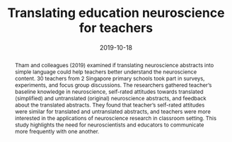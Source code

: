 ---
abstract: 'Tham and colleagues (2019) examined if translating neuroscience abstracts into simple language could help teachers better understand the neuroscience content. 30 teachers from 2 Singapore primary schools took part in surveys, experiments, and focus group discussions. The researchers gathered teacher’s baseline knowledge in neuroscience, self-rated attitudes towards translated (simplified) and untranslated (original) neuroscience abstracts, and feedback about the translated abstracts. They found that teacher’s self-rated attitudes were similar for translated and untranslated abstracts, and teachers were more interested in the applications of neuroscience research in classroom setting. This study highlights the need for neuroscientists and educators to communicate more frequently with one another.'
authors:
- Rachel Tham
- Zachary Walker
- Shi Hui Desiree Tan
- LiTong-Low
- Annabel-Chen

date: "2019-10-18"
doi: "10.1080/23735082.2019.1674909"
featured: false
projects: ["learning"]
publication: 'Tham, R., Walker, Z., Tan, S. H. D., Low, L. T., & Chen, S. H. A. (2019). Translating education neuroscience for teachers. Learning: Research and Practice, 5(2), 149-173. doi:10.1080/23735082.2019.1674909'
publication_short: ""
publication_types:
- "2"
publishDate: ""
# summary: 
tags:
- Science of Learning
title: 'Translating education neuroscience for teachers'
url_code: ""
url_dataset: ""
url_pdf: ""
url_poster: ""
url_project: ""
url_slides: ""
url_source: ""
url_video: ""
---